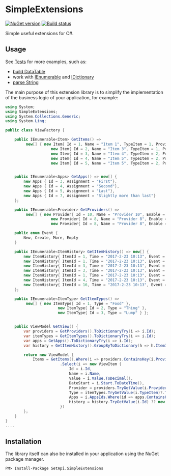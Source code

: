 # SimpleExtensions

[![NuGet version](https://badge.fury.io/nu/SetApi.SimpleExtensions.svg)](https://badge.fury.io/nu/SetApi.SimpleExtensions) [![Build status](https://ci.appveyor.com/api/projects/status/oj0rppeypm3avael/branch/master?svg=true)](https://ci.appveyor.com/project/S-e-t/simpleextensions/branch/master)

Simple useful extensions for C#.

## Usage

See [Tests](https://github.com/S-e-t/SimpleExtensions/tree/master/SimpleExtensions.Test) for more examples, such as:

 - [build DataTable](https://github.com/S-e-t/SimpleExtensions/blob/master/SimpleExtensions.Test/TestDataTableExtensions.cs)
 - work with [IEnumerable](https://github.com/S-e-t/SimpleExtensions/blob/master/SimpleExtensions.Test/TestIEnumerableExtensions.cs) and [IDictionary](https://github.com/S-e-t/SimpleExtensions/blob/master/SimpleExtensions.Test/TestIDictionaryExtensions.cs)
 - [parse String](https://github.com/S-e-t/SimpleExtensions/blob/master/SimpleExtensions.Test/TestStringExtention.cs)

The main purpose of this extension library is to simplify the implementation of the business logic of your application, for example:
```c#
using System;
using SimpleExtensions;
using System.Collections.Generic;
using System.Linq;

public class ViewFactory {

    public IEnumerable<Item> GetItems() =>
         new[] { new Item{ Id = 1, Name = "Item 1", TypeItem = 1, ProviderId = 10, AppsIds = new [] {3,5,7,7 }, Value = "0.15", Start = "2017-12-4" },
                    new Item{ Id = 2, Name = "Item 3", TypeItem = 1, ProviderId = 7, AppsIds = new [] { 3 }, Value = "0.15", Start = "2017-12-4" },
                    new Item{ Id = 3, Name = "Item 4", TypeItem = 2, ProviderId = 10, AppsIds = new int[0]  },
                    new Item{ Id = 4, Name = "Item 5", TypeItem = 2, ProviderId = 8, AppsIds = new [] {5, 5} },
                    new Item{ Id = 5, Name = "Item 5", TypeItem = 2, ProviderId = 10, AppsIds = new [] {3,7 } } };


    public IEnumerable<Apps> GetApps() => new[] {
        new Apps { Id = 3, Assignment = "First"},
        new Apps { Id = 4, Assignment = "Second"},
        new Apps { Id = 5, Assignment = "Last"},
        new Apps { Id = 7, Assignment = "Slightly more than last"}
    };

    public IEnumerable<Provider> GetProviders() =>
         new[] { new Provider{ Id = 10, Name = "Provider 10", Enable = true },
                    new Provider{ Id = 8, Name = "Provider 8", Enable = true },
                    new Provider{ Id = 8, Name = "Provider 8", Enable = true }};

    public enum Event {
        New, Create, More, Empty
    }

    public IEnumerable<ItemHistory> GetItemHistory() => new[] {
        new ItemHistory{ ItemId = 1, Time = "2017-2-23 10:13", Event = "New" },
        new ItemHistory{ ItemId = 1, Time = "2017-2-23 10:13", Event = "New" },
        new ItemHistory{ ItemId = 3, Time = "2017-2-23 10:13", Event = "Create" },
        new ItemHistory{ ItemId = 3, Time = "2017-2-23 10:13", Event = "Create" },
        new ItemHistory{ ItemId = 1, Time = "2017-2-23 10:13", Event = "New" },
        new ItemHistory{ ItemId = 4, Time = "2017-2-23 10:13", Event = "More" },
        new ItemHistory{ ItemId = 16, Time = "2017-2-23 10:13", Event = "Empty" },
    };

    public IEnumerable<ItemType> GetItemTypes() =>
         new[] { new ItemType{ Id = 1, Type = "Food" },
                       new ItemType{ Id = 2, Type = "Thing" },
                       new ItemType{ Id = 3, Type = "Lump" } };


    public ViewModel GetView() {
        var providers = GetProviders().ToDictionaryTry(i => i.Id);
        var itemTypes = GetItemTypes().ToDictionaryTry(i => i.Id);
        var apps = GetApps().ToDictionaryTry(i => i.Id);
        var history = GetItemHistory().GroupByToDictionary(h => h.ItemId, h => new ViewEvent{ Event = h.Event.ToEnum<Event>(), Time = h.Time.ToDateTime() });

        return new ViewModel {
            Items = GetItems().Where(i => providers.ContainsKey(i.ProviderId) && itemTypes.ContainsKey(i.TypeItem))
                        .Select(i => new ViewItem {
                            Id = i.Id,
                            Name = i.Name,
                            Value = i.Value.ToDecimal(),
                            DateStart = i.Start.ToDateTime(),
                            Provider = providers.TryGetValue(i.ProviderId),
                            Type = itemTypes.TryGetValue(i.TypeItem)?.Type ?? "No Type",
                            Apps = i.AppsIds.Where(id => apps.ContainsKey(id)).Select(apps.TryGetValue),
                            History = history.TryGetValue(i.Id) ?? new ViewEvent[0]
                        })
        };
    }
}
....

```

## Installation

The library itself can also be installed in your application using the NuGet package manager.

```
PM> Install-Package SetApi.SimpleExtensions
```
